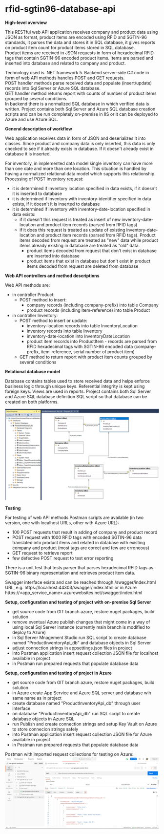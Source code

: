 # rfid-sgtin96-database-api

**High-level overview**   

This RESTful web API application receives company and product data using JSON as format, product items are encoded using RFID and SGTIN-96 standards, it parses the data and stores it in SQL database, it gives reports on product item count for product items stored in SQL database.   
Product items are received in JSON requests in form of hexadecimal RFID tags that contain SGTIN-96 encoded product items. Items are parsed and inserted into database and related to company and product.    

Technology used is .NET framework 5. Backend server-side C# code in form of web API methods handles POST and GET requests.   
POST handler methods parse received data and populate (insert/update) records into Sql Server or Azure SQL database.   
GET handler method returns report with counts of number of product items grouped by several conditions.    
In backend there is a normalized SQL database in which verified data is written. Project contains both Sql Server and Azure SQL database creation scripts and can be run completely on-premise in IIS or it can be deployed to Azure and use Azure SQL.
   
   
**General description of workflow**

Web application receives data in form of JSON and deserializes it into classes. Since product and company data is only inserted, this data is only checked to see if it already exists in database. If it doesn't already exist in database it is inserted.

For inventory, in implemented data model single inventory can have more than one date and more than one location. This situation is handled by having a normalized relational data model which supports this relationship. 
Processing of POST inventory request: 
- it is determined if inventory location specified in data exists, if it doesn't it is inserted to database 
- it is determined if inventory with inventory-identifier specified in data exists, if it doesn't it is inserted to database
- it is determined if inventory with inventory-date-location specified in data exists:
    - if it doesn't this request is treated as insert of new inventory-date-location and product item records (parsed from RFID tags)
    - if it does this request is treated as update of existing inventory-date-location and product item records (parsed from RFID tags). Product items decoded from request are treated as "new" data while product items already existing in database are treated as "old" data:
      - product items decoded from request that don't exist in database are inserted into database
      - product items that exist in database but don't exist in product items decoded from request are deleted from database
   
   
**Web API controllers and method descriptions**

Web API methods are:
- in controller Product: 
  - POST method to insert: 
    - company records (including company-prefix) into table Company
    - product records (including item-reference) into table Product
- in controller Inventory:  
  - POST method to insert or update: 
    - inventory-location records into table InventoryLocation
    - inventory records into table Inventory
    - inventory-date-location into InventoryDateLocation
    - product item records into ProductItem - records are parsed from RFID hexadecimal tags with SGTIN-96 encoded data (company-prefix, item-reference, serial number of product item)
  - GET method to return report with product item counts grouped by several conditions 
   
   
**Relational database model**

Database contains tables used to store received data and helps enforce business logic through unique keys. Referential integrity is kept using foreign keys. Views are used in reports.
Project contains both Sql Server and Azure SQL database definition SQL script so that database can be created on both platforms.

![image](data-model.png)
   
   
**Testing**

For testing of web API methods Postman scripts are available (in two version, one with localhost URLs, other with Azure URL):
- 100 POST requests that result in adding of company and product record
- POST request with 1000 RFID tags with encoded SGTIN-96 data translated into product items and related in database with existing company and product (most tags are corect and few are erroneous)
- GET request to retrieve report
- few defective POST request to test error reporting

There is a unit test that tests parser that parses hexadecimal RFID tags as SGTIN-96 binary representation and retrieves product item data.

Swagger interface exists and can be reached through /swagger/index.html URL, e.g. https://localhost:44303/swagger/index.html or in Azure https://<app_service_name>.azurewebsites.net/swagger/index.html
   
**Setup, configuration and testing of project with on-premise Sql Server**

- get source code from GIT branch azure, restore nuget packages, build solution
- remove eventual Azure publish changes that might come in a way of using local Sql Server instance (currently main branch is modified to deploy to Azure)
- in Sql Server Mnagement Studio run SQL script to create database named "ProductInventoryApi_db" and database objects in Sql Server
- adjust connection strings in appsettings.json files in project
- into Postman application insert request collection JSON file for localhost available in project
- in Postman run prepared requests that populate database data
   
   
**Setup, configuration and testing of project in Azure**

- get source code from GIT branch azure, restore nuget packages, build solution
- in Azure create App Service and Azure SQL server and database wih same name as in project
- create database named "ProductInventoryApi_db" through user interface
- on database "ProductInventoryApi_db" run SQL script to create database objects in Azure SQL
- run Publish and create connection strings and setup Key Vault on Azure to store connecion strings safely
- into Postman application insert request collection JSON file for Azure available in project
- in Postman run prepared requests that populate database data

Postman with imported request collections for testing on Azure:
![image](postman-example.png)
